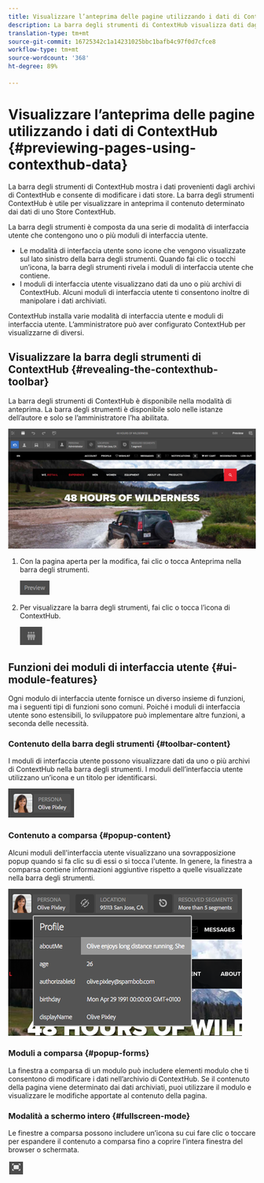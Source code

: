 ```yaml
---
title: Visualizzare l’anteprima delle pagine utilizzando i dati di ContextHub
description: La barra degli strumenti di ContextHub visualizza dati dagli archivi di ContextHub, ti consente di modificare i dati archiviati ed è utile per visualizzare in anteprima il contenuto
translation-type: tm+mt
source-git-commit: 16725342c1a14231025bbc1bafb4c97f0d7cfce8
workflow-type: tm+mt
source-wordcount: '368'
ht-degree: 89%

---
```



# Visualizzare l’anteprima delle pagine utilizzando i dati di ContextHub  {#previewing-pages-using-contexthub-data}

La barra degli strumenti di ContextHub mostra i dati provenienti dagli archivi di ContextHub e consente di modificare i dati store. La barra degli strumenti ContextHub è utile per visualizzare in anteprima il contenuto determinato dai dati di uno Store ContextHub.<!--The [ContextHub](/help/sites-developing/contexthub.md) toolbar displays data from ContextHub stores and enables you to change store data. The ContextHub toolbar is useful for previewing content that is determined by data in a ContextHub store.-->

La barra degli strumenti è composta da una serie di modalità di interfaccia utente che contengono uno o più moduli di interfaccia utente.

* Le modalità di interfaccia utente sono icone che vengono visualizzate sul lato sinistro della barra degli strumenti. Quando fai clic o tocchi un’icona, la barra degli strumenti rivela i moduli di interfaccia utente che contiene.
* I moduli di interfaccia utente visualizzano dati da uno o più archivi di ContextHub. Alcuni moduli di interfaccia utente ti consentono inoltre di manipolare i dati archiviati.

ContextHub installa varie modalità di interfaccia utente e moduli di interfaccia utente. L’amministratore può aver configurato ContextHub per visualizzarne di diversi.<!--ContextHub installs several UI modes and UI modules. Your administrator may have [configured ContextHub](/help/sites-administering/contexthub-config.md) to display different ones.-->

## Visualizzare la barra degli strumenti di ContextHub {#revealing-the-contexthub-toolbar}

La barra degli strumenti di ContextHub è disponibile nella modalità di anteprima. La barra degli strumenti è disponibile solo nelle istanze dell’autore e solo se l’amministratore l’ha abilitata.

![Barra degli strumenti ContextHub](/help/sites-cloud/authoring/assets/contexthub-toolbar.png)

1. Con la pagina aperta per la modifica, fai clic o tocca Anteprima nella barra degli strumenti.

   ![Pulsante Anteprima](/help/sites-cloud/authoring/assets/contexthub-preview-button.png)

1. Per visualizzare la barra degli strumenti, fai clic o tocca l’icona di ContextHub.

   ![Pulsante ContextHub](/help/sites-cloud/authoring/assets/contexthub-button.png)

## Funzioni dei moduli di interfaccia utente {#ui-module-features}

Ogni modulo di interfaccia utente fornisce un diverso insieme di funzioni, ma i seguenti tipi di funzioni sono comuni. Poiché i moduli di interfaccia utente sono estensibili, lo sviluppatore può implementare altre funzioni, a seconda delle necessità.

### Contenuto della barra degli strumenti {#toolbar-content}

I moduli di interfaccia utente possono visualizzare dati da uno o più archivi di ContextHub nella barra degli strumenti. I moduli dell’interfaccia utente utilizzano un’icona e un titolo per identificarsi.

![Personaggi ContextHub](/help/sites-cloud/authoring/assets/contexthub-persona-button.png)

### Contenuto a comparsa {#popup-content}

Alcuni moduli dell&#39;interfaccia utente visualizzano una sovrapposizione popup quando si fa clic su di essi o si tocca l&#39;utente. In genere, la finestra a comparsa contiene informazioni aggiuntive rispetto a quelle visualizzate nella barra degli strumenti.

![Informazioni sul profilo ContextHub](/help/sites-cloud/authoring/assets/contexthub-profile.png)

### Moduli a comparsa {#popup-forms}

La finestra a comparsa di un modulo può includere elementi modulo che ti consentono di modificare i dati nell’archivio di ContextHub. Se il contenuto della pagina viene determinato dai dati archiviati, puoi utilizzare il modulo e visualizzare le modifiche apportate al contenuto della pagina.

### Modalità a schermo intero {#fullscreen-mode}

Le finestre a comparsa possono includere un’icona su cui fare clic o toccare per espandere il contenuto a comparsa fino a coprire l’intera finestra del browser o schermata.

![Pulsante Schermo intero](/help/sites-cloud/authoring/assets/contexthub-fullscreen.png)
